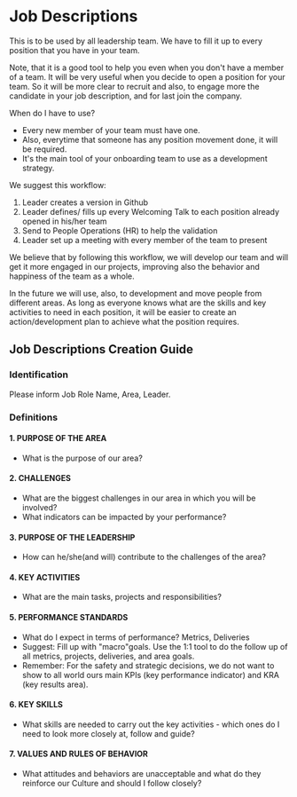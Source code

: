 # Job Descriptions

This is to be used by all leadership team. We have to fill it up to every position that you have in your team.

Note, that it is a good tool to help you even when you don't have a member of a team.
It will be very useful when you decide to open a position for your team.
So it will be more clear to recruit and also, to engage more the candidate in your job description, and for last join the company.

When do I have to use?

- Every new member of your team must have one.
- Also, everytime that someone has any position movement done, it will be required.
- It's the main tool of your onboarding team to use as a development strategy.

We suggest this workflow:

1. Leader creates a version in Github
2. Leader defines/ fills up every Welcoming Talk to each position already opened in his/her team
3. Send to People Operations (HR) to  help the validation
4. Leader set up a meeting with every member of the team to present

We believe that by following this workflow, we will develop our team and will get it more engaged in our projects, improving also the behavior and happiness of the team as a whole.

In the future we will use, also, to development and move people from different areas. As long as everyone knows what are the skills and key activities to need in each position, it will be easier to create an action/development plan to achieve what the position requires.

## Job Descriptions Creation Guide

### Identification

Please inform Job Role Name, Area, Leader.

### Definitions

#### 1. PURPOSE OF THE AREA

- What is the purpose of our area?

#### 2. CHALLENGES

- What are the biggest challenges in our area in which you will be involved?
- What indicators can be impacted by your performance?

#### 3. PURPOSE OF THE LEADERSHIP

- How can he/she(and will) contribute to the challenges of the area?

#### 4. KEY ACTIVITIES

- What are the main tasks, projects and responsibilities?

#### 5. PERFORMANCE STANDARDS

- What do I expect in terms of performance? Metrics, Deliveries
- Suggest: Fill up with "macro"goals. Use the 1:1 tool to do the follow up of all metrics, projects, deliveries, and area goals.
- Remember: For the safety and strategic decisions, we do not want to show to all world ours main KPIs (key performance indicator) and KRA (key results area).

#### 6. KEY SKILLS

- What skills are needed to carry out the key activities - which ones do I need to look more closely at, follow and guide?

#### 7. VALUES AND RULES OF BEHAVIOR

- What attitudes and behaviors are unacceptable and what do they reinforce our Culture and should I follow closely?
